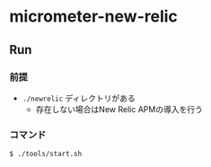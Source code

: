 # micrometer-new-relic

## Run
### 前提
* `./newrelic` ディレクトリがある
  * 存在しない場合はNew Relic APMの導入を行う

### コマンド
```shell script
$ ./tools/start.sh
```
